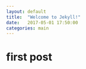 ```yaml
---
layout: default
title:  "Welcome to Jekyll!"
date:   2017-05-01 17:50:00
categories: main
---
```


# first post
